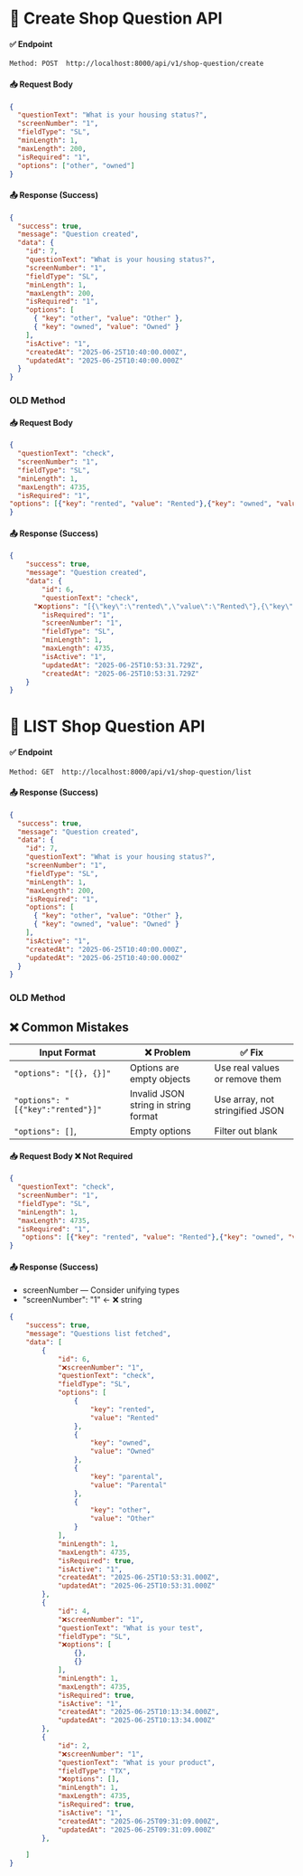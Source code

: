 # 🛒 Create Shop Question API 
#### ✅ Endpoint
```http
Method: POST  http://localhost:8000/api/v1/shop-question/create
```
#### 📥 Request Body
```json
{
  "questionText": "What is your housing status?",
  "screenNumber": "1",
  "fieldType": "SL",
  "minLength": 1,
  "maxLength": 200,
  "isRequired": "1",
  "options": ["other", "owned"]
}
```
#### 📤 Response (Success)
```json
{
  "success": true,
  "message": "Question created",
  "data": {
    "id": 7,
    "questionText": "What is your housing status?",
    "screenNumber": "1",
    "fieldType": "SL",
    "minLength": 1,
    "maxLength": 200,
    "isRequired": "1",
    "options": [
      { "key": "other", "value": "Other" },
      { "key": "owned", "value": "Owned" }
    ],
    "isActive": "1",
    "createdAt": "2025-06-25T10:40:00.000Z",
    "updatedAt": "2025-06-25T10:40:00.000Z"
  }
}
```
### OLD Method
#### 📥 Request Body
```json
{
  "questionText": "check",
  "screenNumber": "1",
  "fieldType": "SL",
  "minLength": 1,
  "maxLength": 4735,
  "isRequired": "1",
"options": [{"key": "rented", "value": "Rented"},{"key": "owned", "value": "Owned"},{"key": "parental", "value": "Parental"},{"key": "other", "value": "Other"}]
}
```
#### 📤 Response (Success)
```json
{
    "success": true,
    "message": "Question created",
    "data": {
        "id": 6,
        "questionText": "check",
      "❌options": "[{\"key\":\"rented\",\"value\":\"Rented\"},{\"key\":\"owned\",\"value\":\"Owned\"},{\"key\":\"parental\",\"value\":\"Parental\"},{\"key\":\"other\",\"value\":\"Other\"}]", 
        "isRequired": "1",
        "screenNumber": "1",
        "fieldType": "SL",
        "minLength": 1,
        "maxLength": 4735,
        "isActive": "1",
        "updatedAt": "2025-06-25T10:53:31.729Z",
        "createdAt": "2025-06-25T10:53:31.729Z"
    }
}
```
# 🛒 LIST Shop Question API 
#### ✅ Endpoint
```http
Method: GET  http://localhost:8000/api/v1/shop-question/list
```
#### 📤 Response (Success)
```json
{
  "success": true,
  "message": "Question created",
  "data": {
    "id": 7,
    "questionText": "What is your housing status?",
    "screenNumber": "1",
    "fieldType": "SL",
    "minLength": 1,
    "maxLength": 200,
    "isRequired": "1",
    "options": [
      { "key": "other", "value": "Other" },
      { "key": "owned", "value": "Owned" }
    ],
    "isActive": "1",
    "createdAt": "2025-06-25T10:40:00.000Z",
    "updatedAt": "2025-06-25T10:40:00.000Z"
  }
}
```
### OLD Method
## ❌ Common Mistakes

| Input Format                        | ❌ Problem                              | ✅ Fix                             |
|-------------------------------------|-----------------------------------------|-------------------------------------|
| `"options": "[{}, {}]"`             | Options are empty objects               | Use real values or remove them      |
| `"options": "[{"key":"rented"}]"`   | Invalid JSON string in string format    | Use array, not stringified JSON     |
| `"options": []`,                    | Empty options                           | Filter out blank                    |

#### 📥 Request Body ❌ Not Required
```json
{
  "questionText": "check",
  "screenNumber": "1",
  "fieldType": "SL",
  "minLength": 1,
  "maxLength": 4735,
  "isRequired": "1",
   "options": [{"key": "rented", "value": "Rented"},{"key": "owned", "value": "Owned"},{"key": "parental", "value": "Parental"},{"key": "other", "value": "Other"}]
}
```
#### 📤 Response (Success)
- screenNumber — Consider unifying types
- "screenNumber": "1" ← ❌ string
```json
{
    "success": true,
    "message": "Questions list fetched",
    "data": [
        {
            "id": 6,
            "❌screenNumber": "1",
            "questionText": "check",
            "fieldType": "SL",
            "options": [
                {
                    "key": "rented",
                    "value": "Rented"
                },
                {
                    "key": "owned",
                    "value": "Owned"
                },
                {
                    "key": "parental",
                    "value": "Parental"
                },
                {
                    "key": "other",
                    "value": "Other"
                }
            ],
            "minLength": 1,
            "maxLength": 4735,
            "isRequired": true,
            "isActive": "1",
            "createdAt": "2025-06-25T10:53:31.000Z",
            "updatedAt": "2025-06-25T10:53:31.000Z"
        },
        {
            "id": 4,
            "❌screenNumber": "1",
            "questionText": "What is your test",
            "fieldType": "SL",
            "❌options": [
                {},
                {}
            ],
            "minLength": 1,
            "maxLength": 4735,
            "isRequired": true,
            "isActive": "1",
            "createdAt": "2025-06-25T10:13:34.000Z",
            "updatedAt": "2025-06-25T10:13:34.000Z"
        },
        {
            "id": 2,
            "❌screenNumber": "1",
            "questionText": "What is your product",
            "fieldType": "TX",
            "❌options": [],
            "minLength": 1,
            "maxLength": 4735,
            "isRequired": true,
            "isActive": "1",
            "createdAt": "2025-06-25T09:31:09.000Z",
            "updatedAt": "2025-06-25T09:31:09.000Z"
        },
     
    ]
}
```








